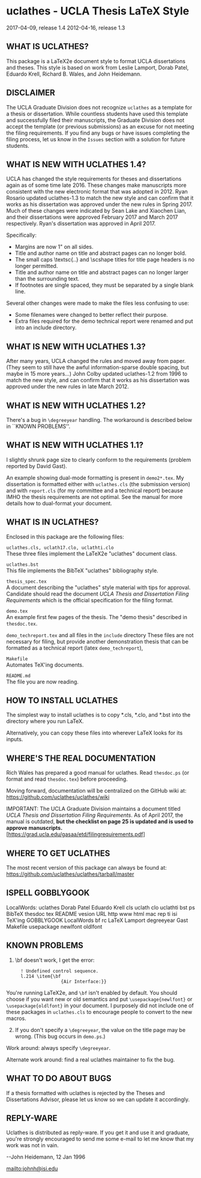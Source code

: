 
uclathes - UCLA Thesis LaTeX Style
==================================

2017-04-09, release 1.4
2012-04-16, release 1.3


WHAT IS UCLATHES?
-----------------

This package is a LaTeX2e document
style to format UCLA dissertations and theses.
This style is based on work from Leslie Lamport,
Dorab Patel, Eduardo Krell, Richard B. Wales, and John Heidemann.

DISCLAIMER
----------
The UCLA Graduate Division does not recognize `uclathes` as a template
for a thesis or dissertation. While countless students have used this
template and successfully filed their manuscripts, the Graduate
Division does not accept the template (or previous submissions) as an
excuse for not meeting the filing requirements. If you find any bugs
or have issues completing the filing process, let us know in the 
`Issues` section with a solution for future students.

WHAT IS NEW WITH UCLATHES 1.4?
------------------------------

UCLA has changed the style requirements for theses and dissertations
again as of some time late 2016. These changes make manuscripts more
consistent with the new electronic format that was adopted in 2012.
Ryan Rosario updated uclathes-1.3 to match the new style and can
confirm that it works as his dissertation was approved under the new
rules in Spring 2017. Much of these changes were indicated by
Sean Lake and Xiaochen Lian, and their dissertations were approved 
February 2017 and March 2017 respectively. Ryan's dissertation was
approved in April 2017.

Specifically:
- Margins are now 1" on all sides.
- Title and author name on title and abstract pages can no longer
  bold.
- The small caps \textsc{..} and \scshape titles for title page
  headers is no longer permitted.
- Title and author name on title and abstract pages can no longer
  larger than the surrounding text.
- If footnotes are single spaced, they must be separated by a single
  blank line.

Several other changes were made to make the files less confusing to use:

- Some filenames were changed to better reflect their purpose.
- Extra files required for the demo technical report were renamed 
  and put into an include directory. 

WHAT IS NEW WITH UCLATHES 1.3?
------------------------------

After many years, UCLA changed the rules and moved away from paper.
(They seem to still have the awful information-sparse double spacing,
but maybe in 15 more years...)
John Colby updated uclathes-1.2 from 1996 to match the new style,
and can confirm that it works as his dissertation was approved under the new rules in late March 2012.


WHAT IS NEW WITH UCLATHES 1.2?
------------------------------

There's a bug in `\degreeyear` handling.  The workaround is described
below in ``KNOWN PROBLEMS''.


WHAT IS NEW WITH UCLATHES 1.1?
------------------------------

I slightly shrunk page size to clearly conform to the requirements
(problem reported by David Gast).

An example showing dual-mode formatting is present in `demo2*.tex`.
My dissertation is formatted either with `uclathes.cls` (the submission
version) and with `report.cls` (for my committee and a technical report)
because IMHO the thesis requirements are not optimal.  See the manual
for more details how to dual-format your document.


WHAT IS IN UCLATHES?
--------------------

Enclosed in this package are the following files:


  `uclathes.cls, uclath17.clo, uclathti.clo`  
	These three files implement the LaTeX2e "uclathes" document class.

  `uclathes.bst`  
	This file implements the BibTeX "uclathes" bibliography style.

  `thesis_spec.tex`  
	A document describing the "uclathes" style material with tips for
	approval. Candidate should read the document
	*UCLA Thesis and Dissertation Filing Requirements* which is the
	official specification for the filing format.

  `demo.tex`  
	An example first few pages of the thesis. The "demo thesis" described
	in `thesdoc.tex`.

  `demo_techreport.tex` and all files in the `include` directory
	These files are not necessary for filing, but provide another demonstration thesis
	that can be formatted as a technical report (latex `demo_techreport`),

  `Makefile`  
	Automates TeX'ing documents.

  `README.md`  
	The file you are now reading.


HOW TO INSTALL UCLATHES
-----------------------

The simplest way to install uclathes is to copy *.cls, *.clo, and *.bst
into the directory where you run LaTeX.

Alternatively, you can copy these files into wherever LaTeX looks
for its inputs.


WHERE'S THE REAL DOCUMENTATION
------------------------------

Rich Wales has prepared a good manual for uclathes.
Read `thesdoc.ps` (or format and read `thesdoc.tex`) before
proceeding.

Moving forward, documentation will be centralized on the GitHub wiki at: <https://github.com/uclathes/uclathes/wiki>

IMPORTANT: The UCLA Graduate Division maintains a document titled *UCLA Thesis and Dissertation Filing Requirements*. 
As of April 2017, the manual is outdated, **but the checklist on page 25 is updated and is used to approve manuscripts.**
[https://grad.ucla.edu/gasaa/etd/filingrequirements.pdf]

WHERE TO GET UCLATHES
---------------------

The most recent version of this package can always be found at:
<https://github.com/uclathes/uclathes/tarball/master>


ISPELL GOBBLYGOOK
-----------------

 LocalWords:  uclathes Dorab Patel Eduardo Krell cls uclath clo uclathti bst ps BibTeX thesdoc tex README vesion URL http www html mac rep ti isi TeX'ing GOBBLYGOOK LocalWords bf rc LaTeX Lamport degreeyear Gast Makefile usepackage newlfont oldlfont


KNOWN PROBLEMS
--------------

1. \bf doesn't work, I get the error:

         ! Undefined control sequence.
         l.214 \item{\bf
                        {Air Interface:}}
You're running LaTeX2e, and `\bf` isn't enabled by default.  You should
choose if you want new or old semantics and put `\usepackage{newlfont}`
or `\usepackage{oldlfont}` in your document.
I purposely did not include one of these packages in `uclathes.cls` to
encourage people to convert to the new macros.

2. If you don't specify a `\degreeyear`, the value on the title page
may be wrong.  (This bug occurs in `demo.ps`.)

Work around:  always specify `\degreeyear`.

Alternate work around:  find a real uclathes maintainer to fix the bug.


WHAT TO DO ABOUT BUGS
---------------------

If a thesis formatted with uclathes is rejected by the
Theses and Dissertations Advisor, please let us know
so we can update it accordingly.


REPLY-WARE
----------

Uclathes is distributed as reply-ware.  If you get it and use it and
graduate, you're strongly encouraged to send me some e-mail to let me
know that my work was not in vain.


  --John Heidemann, 12 Jan 1996
  
  <mailto:johnh@isi.edu>

